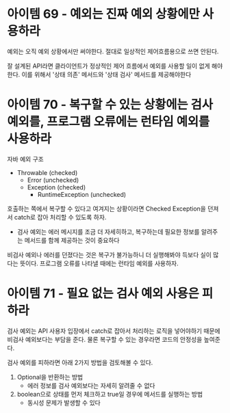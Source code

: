 # 아이템 69 - 예외는 진짜 예외 상황에만 사용하라
예외는 오직 예외 상황에서만 써야한다. 절대로 일상적인 제어흐름용으로 쓰면 안된다. 

잘 설계된 API라면 클라이언트가 정상적인 제어 흐름에서 예외를 사용할 일이 없게 해야 한다. 이를 위해서 '상태 의존' 메서드와 '상태 검사' 메서드를 제공해야한다

# 아이템 70 - 복구할 수 있는 상황에는 검사 예외를, 프로그램 오류에는 런타임 예외를 사용하라
자바 예외 구조
   - Throwable (checked)
      - Error (unchecked)
      - Exception (checked)
         - RuntimeException (unchecked)

호출하는 쪽에서 복구할 수 있다고 여겨지는 상황이라면 Checked Exception을 던져서 catch로 잡아 처리할 수 있도록 하자.
- 검사 예외는 에러 메시지를 조금 더 자세히하고, 복구하는데 필요한 정보를 알려주는 메서드를 함께 제공하는 것이 중요하다

비검사 예외나 에러를 던졌다는 것은 복구가 불가능하니 더 실행해봐야 득보다 실이 많다는 뜻이다. 프로그램 오류를 나타낼 때에는 런타임 예외를 사용하자. 

# 아이템 71 - 필요 없는 검사 예외 사용은 피하라
검사 예외는 API 사용자 입장에서 catch로 잡아서 처리하는 로직을 넣어야하기 때문에 비검사 예외보다는 부담을 준다. 물론 복구할 수 있는 경우라면 코드의 안정성을 높여준다. 

검사 예외를 피하라면 아래 2가지 방법을 검토해볼 수 있다. 
1. Optional을 반환하는 방법
   - 에러 정보를 검사 예외보다는 자세히 알려줄 수 없다
2. boolean으로 상태를 먼저 체크하고 true일 경우에 메서드를 실행하는 방법
   - 동시성 문제가 발생할 수 있다

